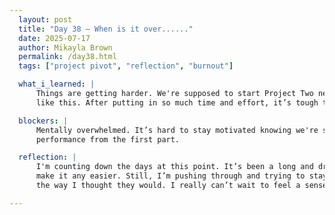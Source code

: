```yaml
---
  layout: post  
  title: "Day 38 – When is it over......"  
  date: 2025-07-17  
  author: Mikayla Brown  
  permalink: /day38.html  
  tags: ["project pivot", "reflection", "burnout"]

  what_i_learned: |
      Things are getting harder. We're supposed to start Project Two next week, and honestly, it feels way too late to be changing directions 
      like this. After putting in so much time and effort, it’s tough to feel like we're starting from scratch again.

  blockers: |
      Mentally overwhelmed. It’s hard to stay motivated knowing we're shifting so late in the process. I’m also still dealing with low model 
      performance from the first part.

  reflection: |
      I'm counting down the days at this point. It’s been a long and draining journey. I know these moments happen in research, but it doesn’t
      make it any easier. Still, I’m pushing through and trying to stay grounded in the fact that I’ve learned a lot even if things didn’t go 
      the way I thought they would. I really can’t wait to feel a sense of relief when it’s all over.

---
```

